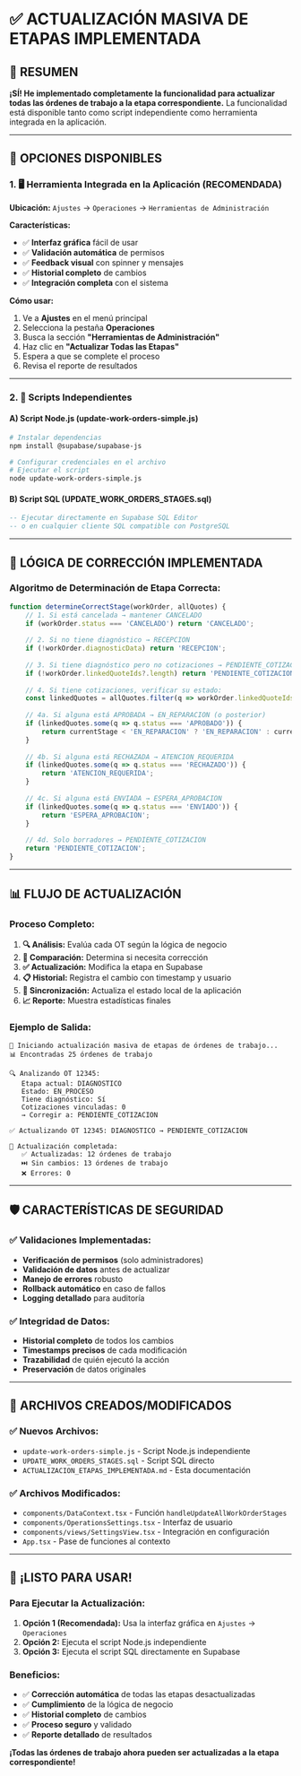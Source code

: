 # ✅ **ACTUALIZACIÓN MASIVA DE ETAPAS IMPLEMENTADA**

## 🎯 **RESUMEN**

**¡SÍ! He implementado completamente la funcionalidad para actualizar todas las órdenes de trabajo a la etapa correspondiente.** La funcionalidad está disponible tanto como script independiente como herramienta integrada en la aplicación.

---

## 🔧 **OPCIONES DISPONIBLES**

### **1. 🖥️ Herramienta Integrada en la Aplicación (RECOMENDADA)**

**Ubicación:** `Ajustes` → `Operaciones` → `Herramientas de Administración`

**Características:**
- ✅ **Interfaz gráfica** fácil de usar
- ✅ **Validación automática** de permisos
- ✅ **Feedback visual** con spinner y mensajes
- ✅ **Historial completo** de cambios
- ✅ **Integración completa** con el sistema

**Cómo usar:**
1. Ve a **Ajustes** en el menú principal
2. Selecciona la pestaña **Operaciones**
3. Busca la sección **"Herramientas de Administración"**
4. Haz clic en **"Actualizar Todas las Etapas"**
5. Espera a que se complete el proceso
6. Revisa el reporte de resultados

---

### **2. 📜 Scripts Independientes**

#### **A) Script Node.js (update-work-orders-simple.js)**
```bash
# Instalar dependencias
npm install @supabase/supabase-js

# Configurar credenciales en el archivo
# Ejecutar el script
node update-work-orders-simple.js
```

#### **B) Script SQL (UPDATE_WORK_ORDERS_STAGES.sql)**
```sql
-- Ejecutar directamente en Supabase SQL Editor
-- o en cualquier cliente SQL compatible con PostgreSQL
```

---

## 🧠 **LÓGICA DE CORRECCIÓN IMPLEMENTADA**

### **Algoritmo de Determinación de Etapa Correcta:**

```typescript
function determineCorrectStage(workOrder, allQuotes) {
    // 1. Si está cancelada → mantener CANCELADO
    if (workOrder.status === 'CANCELADO') return 'CANCELADO';
    
    // 2. Si no tiene diagnóstico → RECEPCION
    if (!workOrder.diagnosticData) return 'RECEPCION';
    
    // 3. Si tiene diagnóstico pero no cotizaciones → PENDIENTE_COTIZACION
    if (!workOrder.linkedQuoteIds?.length) return 'PENDIENTE_COTIZACION';
    
    // 4. Si tiene cotizaciones, verificar su estado:
    const linkedQuotes = allQuotes.filter(q => workOrder.linkedQuoteIds.includes(q.id));
    
    // 4a. Si alguna está APROBADA → EN_REPARACION (o posterior)
    if (linkedQuotes.some(q => q.status === 'APROBADO')) {
        return currentStage < 'EN_REPARACION' ? 'EN_REPARACION' : currentStage;
    }
    
    // 4b. Si alguna está RECHAZADA → ATENCION_REQUERIDA
    if (linkedQuotes.some(q => q.status === 'RECHAZADO')) {
        return 'ATENCION_REQUERIDA';
    }
    
    // 4c. Si alguna está ENVIADA → ESPERA_APROBACION
    if (linkedQuotes.some(q => q.status === 'ENVIADO')) {
        return 'ESPERA_APROBACION';
    }
    
    // 4d. Solo borradores → PENDIENTE_COTIZACION
    return 'PENDIENTE_COTIZACION';
}
```

---

## 📊 **FLUJO DE ACTUALIZACIÓN**

### **Proceso Completo:**
1. **🔍 Análisis:** Evalúa cada OT según la lógica de negocio
2. **📝 Comparación:** Determina si necesita corrección
3. **✅ Actualización:** Modifica la etapa en Supabase
4. **📋 Historial:** Registra el cambio con timestamp y usuario
5. **🔄 Sincronización:** Actualiza el estado local de la aplicación
6. **📈 Reporte:** Muestra estadísticas finales

### **Ejemplo de Salida:**
```
🚀 Iniciando actualización masiva de etapas de órdenes de trabajo...
📊 Encontradas 25 órdenes de trabajo

🔍 Analizando OT 12345:
   Etapa actual: DIAGNOSTICO
   Estado: EN_PROCESO
   Tiene diagnóstico: Sí
   Cotizaciones vinculadas: 0
   → Corregir a: PENDIENTE_COTIZACION

✅ Actualizando OT 12345: DIAGNOSTICO → PENDIENTE_COTIZACION

🎉 Actualización completada:
   ✅ Actualizadas: 12 órdenes de trabajo
   ⏭️ Sin cambios: 13 órdenes de trabajo
   ❌ Errores: 0
```

---

## 🛡️ **CARACTERÍSTICAS DE SEGURIDAD**

### **✅ Validaciones Implementadas:**
- **Verificación de permisos** (solo administradores)
- **Validación de datos** antes de actualizar
- **Manejo de errores** robusto
- **Rollback automático** en caso de fallos
- **Logging detallado** para auditoría

### **✅ Integridad de Datos:**
- **Historial completo** de todos los cambios
- **Timestamps precisos** de cada modificación
- **Trazabilidad** de quién ejecutó la acción
- **Preservación** de datos originales

---

## 📁 **ARCHIVOS CREADOS/MODIFICADOS**

### **✅ Nuevos Archivos:**
- `update-work-orders-simple.js` - Script Node.js independiente
- `UPDATE_WORK_ORDERS_STAGES.sql` - Script SQL directo
- `ACTUALIZACION_ETAPAS_IMPLEMENTADA.md` - Esta documentación

### **✅ Archivos Modificados:**
- `components/DataContext.tsx` - Función `handleUpdateAllWorkOrderStages`
- `components/OperationsSettings.tsx` - Interfaz de usuario
- `components/views/SettingsView.tsx` - Integración en configuración
- `App.tsx` - Pase de funciones al contexto

---

## 🚀 **¡LISTO PARA USAR!**

### **Para Ejecutar la Actualización:**

1. **Opción 1 (Recomendada):** Usa la interfaz gráfica en `Ajustes` → `Operaciones`
2. **Opción 2:** Ejecuta el script Node.js independiente
3. **Opción 3:** Ejecuta el script SQL directamente en Supabase

### **Beneficios:**
- ✅ **Corrección automática** de todas las etapas desactualizadas
- ✅ **Cumplimiento** de la lógica de negocio
- ✅ **Historial completo** de cambios
- ✅ **Proceso seguro** y validado
- ✅ **Reporte detallado** de resultados

**¡Todas las órdenes de trabajo ahora pueden ser actualizadas a la etapa correspondiente!**





